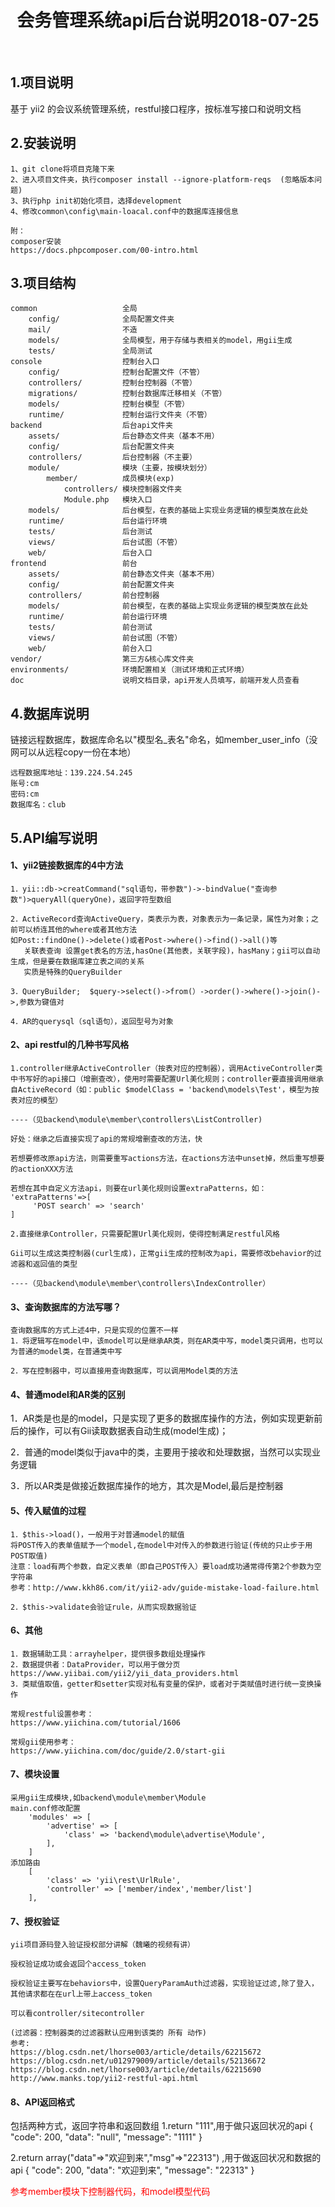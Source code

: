 <p align="center">
    <h1 align="center">会务管理系统api后台说明2018-07-25</h1>
    <br>
</p>

## 1.项目说明
基于 yii2 的会议系统管理系统，restful接口程序，按标准写接口和说明文档

## 2.安装说明
```
1、git clone将项目克隆下来
2、进入项目文件夹，执行composer install --ignore-platform-reqs  (忽略版本问题)
3、执行php init初始化项目，选择development
4、修改common\config\main-loacal.conf中的数据库连接信息

附：
composer安装
https://docs.phpcomposer.com/00-intro.html
```

## 3.项目结构

```
common                   全局
    config/              全局配置文件夹
    mail/                不造
    models/              全局模型，用于存储与表相关的model，用gii生成
    tests/               全局测试    
console                  控制台入口
    config/              控制台配置文件（不管）
    controllers/         控制台控制器（不管）
    migrations/          控制台数据库迁移相关（不管）
    models/              控制台模型（不管）
    runtime/             控制台运行文件夹（不管）
backend                  后台api文件夹
    assets/              后台静态文件夹（基本不用）
    config/              后台配置文件夹
    controllers/         后台控制器（不主要）
    module/              模块（主要，按模块划分）
        member/          成员模块(exp)
            controllers/ 模块控制器文件夹
            Module.php   模块入口       
    models/              后台模型，在表的基础上实现业务逻辑的模型类放在此处
    runtime/             后台运行环境
    tests/               后台测试    
    views/               后台试图（不管）
    web/                 后台入口
frontend                 前台
    assets/              前台静态文件夹（基本不用）
    config/              前台配置文件夹
    controllers/         前台控制器
    models/              前台模型，在表的基础上实现业务逻辑的模型类放在此处
    runtime/             前台运行环境
    tests/               前台测试    
    views/               前台试图（不管）
    web/                 前台入口
vendor/                  第三方&核心库文件夹
environments/            环境配置相关（测试环境和正式环境）
doc                      说明文档目录，api开发人员填写，前端开发人员查看
```
## 4.数据库说明
链接远程数据库，数据库命名以"模型名_表名"命名，如member_user_info（没网可以从远程copy一份在本地）
```  
远程数据库地址：139.224.54.245
账号:cm
密码:cm
数据库名：club
``` 
## 5.API编写说明

#### 1、yii2链接数据库的4中方法
``` 
1．yii::db->creatCommand("sql语句，带参数")->-bindValue("查询参数")>queryAll(queryOne)，返回字符型数组

2．ActiveRecord查询ActiveQuery，类表示为表，对象表示为一条记录，属性为对象；之前可以桥连其他的where或者其他方法
如Post::findOne()->delete()或者Post->where()->find()->all()等
   关联表查询 设置get表名的方法,hasOne(其他表，关联字段)，hasMany；gii可以自动生成，但是要在数据库建立表之间的关系
   实质是特殊的QueryBuilder

3．QueryBuilder;  $query->select()->from(）->order()->where()->join()->,参数为键值对

4．AR的querysql（sql语句），返回型号为对象

``` 
#### 2、api restful的几种书写风格
``` 
1.controller继承ActiveController（按表对应的控制器），调用ActiveController类中书写好的api接口（增删查改），使用时需要配置Url美化规则；controller要直接调用继承自ActiveRecord（如：public $modelClass = 'backend\models\Test'，模型为按表对应的模型）

----（见backend\module\member\controllers\ListController)

好处：继承之后直接实现了api的常规增删查改的方法，快

若想要修改原api方法，则需要重写actions方法，在actions方法中unset掉，然后重写想要的actionXXX方法

若想在其中自定义方法api，则要在url美化规则设置extraPatterns，如：
'extraPatterns'=>[
     'POST search' => 'search'
]

2.直接继承Controller，只需要配置Url美化规则，使得控制满足restful风格

Gii可以生成这类控制器(curl生成)，正常gii生成的控制改为api，需要修改behavior的过滤器和返回值的类型

----（见backend\module\member\controllers\IndexController）
``` 
#### 3、查询数据库的方法写哪？
``` 
查询数据库的方式上述4中，只是实现的位置不一样
1．将逻辑写在model中，该model可以是继承AR类，则在AR类中写，model类只调用，也可以为普通的model类，在普通类中写

2．写在控制器中，可以直接用查询数据库，可以调用Model类的方法
``` 
#### 4、普通model和AR类的区别

1．AR类是也是的model，只是实现了更多的数据库操作的方法，例如实现更新前后的操作，可以有Gii读取数据表自动生成(model生成)；

2．普通的model类似于java中的类，主要用于接收和处理数据，当然可以实现业务逻辑

3．所以AR类是做接近数据库操作的地方，其次是Model,最后是控制器

#### 5、传入赋值的过程
``` 
1．$this->load()，一般用于对普通model的赋值
将POST传入的表单值赋予一个model,在model中对传入的参数进行验证(传统的只止步于用POST取值)
注意：load有两个参数，自定义表单（即自己POST传入）要load成功通常得传第2个参数为空字符串
参考：http://www.kkh86.com/it/yii2-adv/guide-mistake-load-failure.html

2．$this->validate会验证rule，从而实现数据验证
``` 

#### 6、其他
``` 
1．数据辅助工具：arrayhelper，提供很多数组处理操作
2．数据提供者：DataProvider，可以用于做分页   https://www.yiibai.com/yii2/yii_data_providers.html
3．类赋值取值，getter和setter实现对私有变量的保护，或者对于类赋值时进行统一变换操作

常规restful设置参考：
https://www.yiichina.com/tutorial/1606

常规gii使用参考：
https://www.yiichina.com/doc/guide/2.0/start-gii
``` 
#### 7、模块设置
``` 
采用gii生成模块,如backend\module\member\Module
main.conf修改配置
    'modules' => [
        'advertise' => [
            'class' => 'backend\module\advertise\Module',
        ],
    ]
添加路由
    [
        'class' => 'yii\rest\UrlRule',
        'controller' => ['member/index','member/list']
    ],
``` 
#### 7、授权验证
``` 
yii项目源码登入验证授权部分讲解（魏曦的视频有讲）

授权验证成功或会返回个access_token

授权验证主要写在behaviors中，设置QueryParamAuth过滤器，实现验证过滤,除了登入，其他请求都在在url上带上access_token

可以看controller/sitecontroller

(过滤器：控制器类的过滤器默认应用到该类的 所有 动作)
参考:
https://blog.csdn.net/lhorse003/article/details/62215672
https://blog.csdn.net/u012979009/article/details/52136672
https://blog.csdn.net/lhorse003/article/details/62215690
http://www.manks.top/yii2-restful-api.html

``` 
#### 8、API返回格式
包括两种方式，返回字符串和返回数组
1.return "111",用于做只返回状况的api
{
    "code": 200,
    "data": "null",
    "message": "1111"
}

2.return array("data"=>"欢迎到来","msg"=>"22313")  ,用于做返回状况和数据的api
{
    "code": 200,
    "data": "欢迎到来",
    "message": "22313"
}

<p style="color:red">参考member模块下控制器代码，和model模型代码</p>



